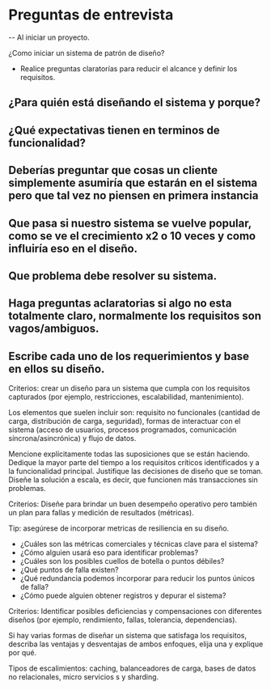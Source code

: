 # Preguntas de entrevista

-- Al iniciar un proyecto.

¿Como iniciar un sistema de patrón de diseño?
- Realice preguntas claratorías para reducir el alcance y definir los requisitos.

## ¿Para quién está diseñando el sistema y porque?
## ¿Qué expectativas tienen en terminos de funcionalidad?
## Deberías preguntar que cosas un cliente simplemente asumiría que estarán en el sistema pero que tal vez no piensen en primera instancia
## Que pasa si nuestro sistema se vuelve popular, como se ve el crecimiento x2 o 10 veces y como influiría eso en el diseño.
## Que problema debe resolver su sistema.
## Haga preguntas aclaratorias si algo no esta totalmente claro, normalmente los requisitos son vagos/ambiguos.
## Escribe cada uno de los requerimientos y base en ellos su diseño.

Criterios: crear un diseño para un sistema que cumpla con los requisitos capturados (por ejemplo, restricciones, escalabilidad, mantenimiento).

Los elementos que suelen incluir son: requisito no funcionales (cantidad de carga, distribución de carga, seguridad), formas de interactuar con el sistema (acceso de usuarios, procesos programados, comunicación síncrona/asincrónica) y flujo de datos.

Mencione explícitamente todas las suposiciones que se están haciendo.
Dedique la mayor parte del tiempo a los requisitos críticos identificados y a la funcionalidad principal.
Justifique las decisiones de diseño que se toman.
Diseñe la solución a escala, es decir, que funcionen más transacciones sin problemas.

Criterios: Diseñe para brindar un buen desempeño operativo pero también un plan para fallas y medición de resultados (métricas).

Tip: asegúrese de incorporar metricas de resiliencia en su diseño.

- ¿Cuáles son las métricas comerciales y técnicas clave para el sistema?
- ¿Cómo alguien usará eso para identificar problemas?
- ¿Cuáles son los posibles cuellos de botella o puntos débiles?
- ¿Qué puntos de falla existen?
- ¿Qué redundancia podemos incorporar para reducir los puntos únicos de falla?
- ¿Cómo puede alguien obtener registros y depurar el sistema?

Criterios: Identificar posibles deficiencias y compensaciones con diferentes diseños (por ejemplo, rendimiento, fallas, tolerancia, dependencias).

Si hay varias formas de diseñar un sistema que satisfaga los requisitos, describa las ventajas y desventajas de ambos enfoques, elija una y explique por qué.

Tipos de escalimientos: 
caching, balanceadores de carga, bases de datos no relacionales, micro servicios s y sharding.
